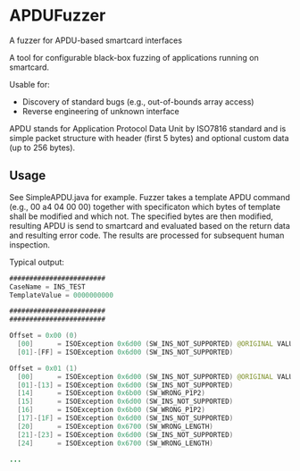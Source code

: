 # APDUFuzzer
A fuzzer for APDU-based smartcard interfaces

A tool for configurable black-box fuzzing of applications running on smartcard. 

Usable for:
- Discovery of standard bugs (e.g., out-of-bounds array access)
- Reverse engineering of unknown interface 

APDU stands for Application Protocol Data Unit by ISO7816 standard and is simple packet structure with header (first 5 bytes) and optional custom data (up to 256 bytes). 

## Usage
See SimpleAPDU.java for example. Fuzzer takes a template APDU command (e.g., 00 a4 04 00 00) together with specificaton which bytes of template shall be modified and which not. The specified bytes are then modified, resulting APDU is send to smartcard and evaluated based on the return data and resulting error code. The results are processed for subsequent human inspection.

Typical output:


```java
########################
CaseName = INS_TEST
TemplateValue = 0000000000

########################
########################

Offset = 0x00 (0)
  [00]		= ISOException 0x6d00 (SW_INS_NOT_SUPPORTED) @ORIGINAL VALUE
  [01]-[FF]	= ISOException 0x6d00 (SW_INS_NOT_SUPPORTED)

Offset = 0x01 (1)
  [00]		= ISOException 0x6d00 (SW_INS_NOT_SUPPORTED) @ORIGINAL VALUE
  [01]-[13]	= ISOException 0x6d00 (SW_INS_NOT_SUPPORTED)
  [14]		= ISOException 0x6b00 (SW_WRONG_P1P2)
  [15]		= ISOException 0x6d00 (SW_INS_NOT_SUPPORTED)
  [16]		= ISOException 0x6b00 (SW_WRONG_P1P2)
  [17]-[1F]	= ISOException 0x6d00 (SW_INS_NOT_SUPPORTED)
  [20]		= ISOException 0x6700 (SW_WRONG_LENGTH)
  [21]-[23]	= ISOException 0x6d00 (SW_INS_NOT_SUPPORTED)
  [24]		= ISOException 0x6700 (SW_WRONG_LENGTH)

...
```




